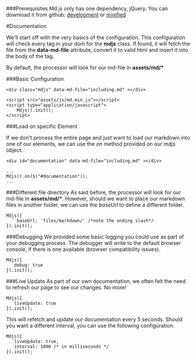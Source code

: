 ###Prerequisites
Md.js only has one dependency, jQuery. You can download it from github: [development](https://github.com/Qkyrie/md.js/releases/download/1.0.0/md.js) or [minified](https://github.com/Qkyrie/md.js/releases/download/1.0.0/md.min.js)

#Documentation

We'll start off with the very basics of the configuration. This configuration will check every tag in your dom for the **mdjs** class.
If found, it will fetch the file from the **data-md-file** attribute, convert it to valid html and insert it into the body of the tag.

By default, the processor will look for our md-file in **assets/md/\***

###Basic Configuration

	<div class="mdjs" data-md-file="including.md" ></div>
	
	<script src="assets/js/md.min.js"></script>
	<script type="application/javascript">
	    Mdjs().init();
	</script>

###Load on specific Element

If we don't process the entire page and just want to load our markdown into one of our elements, we can use the *on* method provided on our mdjs
object.

	<div id="documentation" data-md-file="including.md" ></div>
	
	...
    Mdjs().on($("#documentation"));
    ...


###Different file directory
As said before, the processor will look for our md-file in **assets/md/\***. However, should we want to place our markdown files in another 
folder, we can use the *baseUrl* to define a different folder.

    Mdjs({
        baseUrl: 'files/markdown/' /*note the ending slash*/
    }).init();
   

###Debugging
We provided some basic logging you could use as part of your debugging process. The debugger will write to the default
browser console, if there is one available (browser compatibility issues).

    Mdjs({
       debug: true
    }).init();
    
###Live Update
As part of our own documentation, we often felt the need to refresh our page to see our changes. No more!

    Mdjs({
       liveUpdate: true
    }).init();
    
This will refetch and update our documentation every 5 seconds. Should you want a different interval, you can use the following
configuration.

    Mdjs({
       liveUpdate: true,
       interval: 1000 /* in milliseconds */
    }).init();
    
